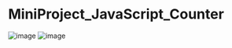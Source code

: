 # MiniProject_JavaScript_Counter
![image](https://github.com/RaghulR238/MiniProject_JavaScript_Counter/assets/123478701/0ab43e29-4b3c-47bb-98b1-7c771fc75025)
![image](https://github.com/RaghulR238/MiniProject_JavaScript_Counter/assets/123478701/44c44810-ebe4-4c2b-9e91-adf7dcfe8157)
